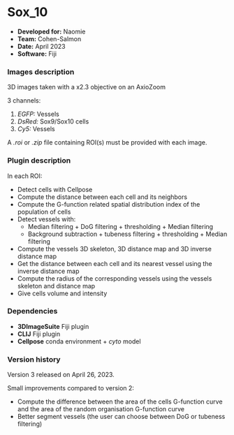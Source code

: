 # Sox_10

* **Developed for:** Naomie
* **Team:** Cohen-Salmon
* **Date:** April 2023
* **Software:** Fiji


### Images description

3D images taken with a x2.3 objective on an AxioZoom

3 channels:
  1. *EGFP:* Vessels
  2. *DsRed:* Sox9/Sox10 cells
  3. *Cy5:* Vessels
  
A *.roi* or *.zip* file containing ROI(s) must be provided with each image.

### Plugin description

In each ROI:
* Detect cells with Cellpose
* Compute the distance between each cell and its neighbors
* Compute the G-function related spatial distribution index of the population of cells
* Detect vessels with:
  * Median filtering + DoG filtering + thresholding + Median filtering
  * Background subtraction + tubeness filtering + thresholding + Median filtering 
* Compute the vessels 3D skeleton, 3D distance map and 3D inverse distance map
* Get the distance between each cell and its nearest vessel using the inverse distance map
* Compute the radius of the corresponding vessels using the vessels skeleton and distance map
* Give cells volume and intensity

### Dependencies

* **3DImageSuite** Fiji plugin
* **CLIJ** Fiji plugin
* **Cellpose** conda environment + *cyto* model

### Version history

Version 3 released on April 26, 2023.

Small improvements compared to version 2:
* Compute the difference between the area of the cells G-function curve and the area of the random organisation G-function curve
* Better segment vessels (the user can choose between DoG or tubeness filtering)
